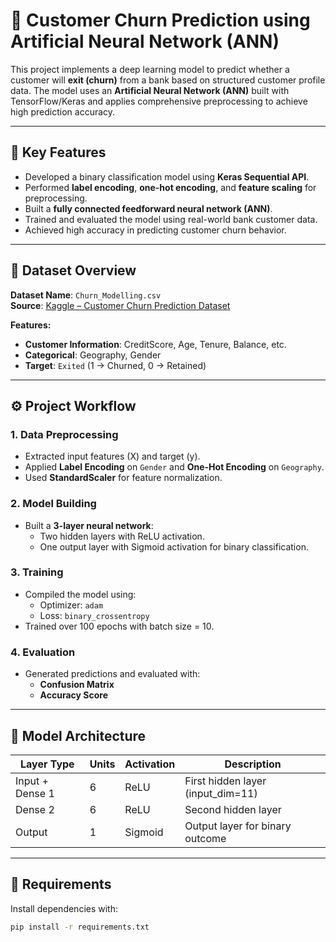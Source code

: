 # 🔄 Customer Churn Prediction using Artificial Neural Network (ANN)

This project implements a deep learning model to predict whether a customer will **exit (churn)** from a bank based on structured customer profile data. The model uses an **Artificial Neural Network (ANN)** built with TensorFlow/Keras and applies comprehensive preprocessing to achieve high prediction accuracy.

---

## 📌 Key Features

- Developed a binary classification model using **Keras Sequential API**.
- Performed **label encoding**, **one-hot encoding**, and **feature scaling** for preprocessing.
- Built a **fully connected feedforward neural network (ANN)**.
- Trained and evaluated the model using real-world bank customer data.
- Achieved high accuracy in predicting customer churn behavior.

---

## 📂 Dataset Overview

**Dataset Name**: `Churn_Modelling.csv`  
**Source**: [Kaggle – Customer Churn Prediction Dataset](https://www.kaggle.com/datasets/shubhendra7/customer-churn-prediction)

**Features:**
- **Customer Information**: CreditScore, Age, Tenure, Balance, etc.
- **Categorical**: Geography, Gender
- **Target**: `Exited` (1 → Churned, 0 → Retained)

---

## ⚙️ Project Workflow

### 1. Data Preprocessing
- Extracted input features (X) and target (y).
- Applied **Label Encoding** on `Gender` and **One-Hot Encoding** on `Geography`.
- Used **StandardScaler** for feature normalization.

### 2. Model Building
- Built a **3-layer neural network**:
  - Two hidden layers with ReLU activation.
  - One output layer with Sigmoid activation for binary classification.

### 3. Training
- Compiled the model using:
  - Optimizer: `adam`
  - Loss: `binary_crossentropy`
- Trained over 100 epochs with batch size = 10.

### 4. Evaluation
- Generated predictions and evaluated with:
  - **Confusion Matrix**
  - **Accuracy Score**

---

## 🧠 Model Architecture

| Layer Type      | Units | Activation | Description                        |
|-----------------|-------|------------|------------------------------------|
| Input + Dense 1 |   6   | ReLU       | First hidden layer (input_dim=11)  |
| Dense 2         |   6   | ReLU       | Second hidden layer                |
| Output          |   1   | Sigmoid    | Output layer for binary outcome    |

---

## 🧾 Requirements

Install dependencies with:

```bash
pip install -r requirements.txt
